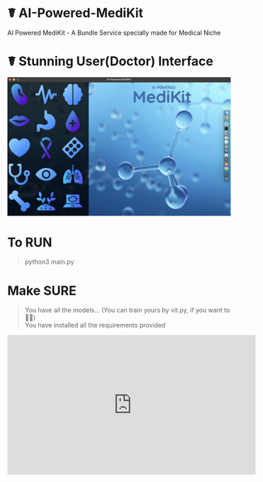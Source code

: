 # ☤ AI-Powered-MediKit
AI Powered MediKit - A Bundle Service specially made for Medical Niche

# ☤ Stunning User(Doctor) Interface
<img src="sample.png" alt="">

# To RUN
  > python3 main.py

# Make SURE 
> You have all the models... (You can train yours by vit.py, if you want to ✌🏻)<br>
> You have installed all the requirements provided

<iframe width="560" height="315" src="https://www.youtube.com/embed/g9bklTx708A" frameborder="0" allow="accelerometer; autoplay; clipboard-write; encrypted-media; gyroscope; picture-in-picture" allowfullscreen></iframe>
